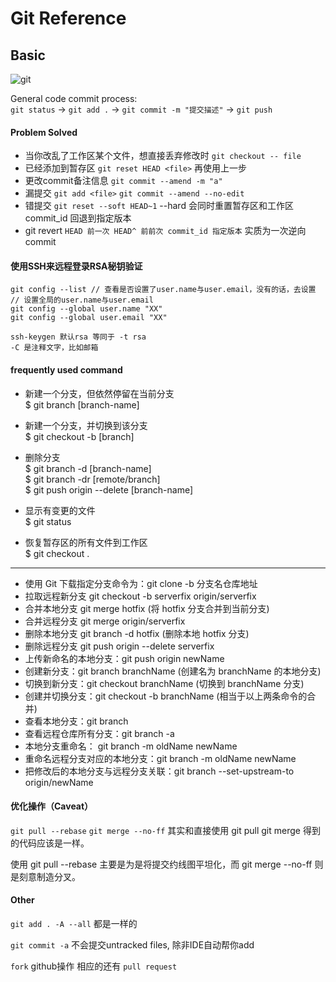 # Git Reference

## Basic

![git](https://user-gold-cdn.xitu.io/2019/8/21/16cb4c6ab0579cab?imageView2/0/w/1280/h/960/format/png)

General code commit process:<br>
`git status` -> `git add .` -> `git commit -m "提交描述"` -> `git push`

#### Problem Solved

* 当你改乱了工作区某个文件，想直接丢弃修改时 `git checkout -- file`
* 已经添加到暂存区 `git reset HEAD <file>` 再使用上一步
* 更改commit备注信息 `git commit --amend -m "a"`
* 漏提交 `git add <file>` `git commit --amend --no-edit`
* 错提交 `git reset --soft HEAD~1` --hard 会同时重置暂存区和工作区 commit_id 回退到指定版本
* git revert `HEAD 前一次 HEAD^ 前前次 commit_id 指定版本` 实质为一次逆向commit


#### 使用SSH来远程登录RSA秘钥验证

```
git config --list // 查看是否设置了user.name与user.email，没有的话，去设置
// 设置全局的user.name与user.email
git config --global user.name "XX"
git config --global user.email "XX"

ssh-keygen 默认rsa 等同于 -t rsa
-C 是注释文字，比如邮箱

```

#### frequently used command

* 新建一个分支，但依然停留在当前分支  
$ git branch [branch-name]

* 新建一个分支，并切换到该分支  
$ git checkout -b [branch]

* 删除分支  
$ git branch -d [branch-name]  
$ git branch -dr [remote/branch]  
$ git push origin --delete [branch-name]

* 显示有变更的文件  
$ git status

* 恢复暂存区的所有文件到工作区  
$ git checkout .

---
* 使用 Git 下载指定分支命令为：git clone -b 分支名仓库地址
* 拉取远程新分支 git checkout -b serverfix origin/serverfix
* 合并本地分支 git merge hotfix (将 hotfix 分支合并到当前分支)
* 合并远程分支 git merge origin/serverfix
* 删除本地分支 git branch -d hotfix (删除本地 hotfix 分支)
* 删除远程分支 git push origin --delete serverfix
* 上传新命名的本地分支：git push origin newName
* 创建新分支：git branch branchName (创建名为 branchName 的本地分支)
* 切换到新分支：git checkout branchName (切换到 branchName 分支)
* 创建并切换分支：git checkout -b branchName (相当于以上两条命令的合并)
* 查看本地分支：git branch
* 查看远程仓库所有分支：git branch -a
* 本地分支重命名： git branch -m oldName newName
* 重命名远程分支对应的本地分支：git branch -m oldName newName
* 把修改后的本地分支与远程分支关联：git branch --set-upstream-to origin/newName


#### 优化操作（Caveat）
`git pull --rebase` `git merge --no-ff`
其实和直接使用 git pull git merge 得到的代码应该是一样。

使用 git pull --rebase 主要是为是将提交约线图平坦化，而 git merge --no-ff 则是刻意制造分叉。


#### Other

`git add . -A --all` 都是一样的

`git commit -a` 不会提交untracked files, 除非IDE自动帮你add

`fork` github操作 相应的还有 `pull request`